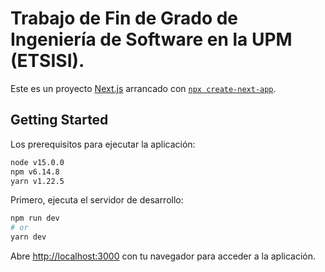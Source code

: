 # Trabajo de Fin de Grado de Ingeniería de Software en la UPM (ETSISI).

Este es un proyecto [Next.js](https://nextjs.org/) arrancado con [`npx create-next-app`](https://github.com/vercel/next.js/tree/canary/packages/create-next-app).

## Getting Started

Los prerequisitos para ejecutar la aplicación:
```bash
node v15.0.0
npm v6.14.8
yarn v1.22.5
```

Primero, ejecuta el servidor de desarrollo:

```bash
npm run dev
# or
yarn dev
```

Abre [http://localhost:3000](http://localhost:3000) con tu navegador para acceder a la aplicación.
